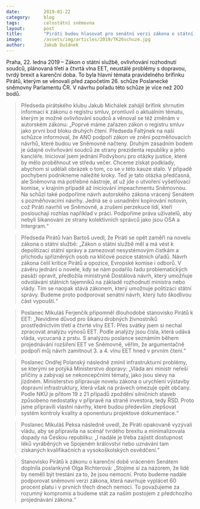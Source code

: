```yaml
---
date:         2019-01-22
category:     blog
tags:         celostátní sněmovna
layout:       post
title:        "Piráti budou hlasovat pro senátní verzi zákona o státní službě a opět mají příslib hnutí ANO, že podpoří pirátskou verzi zákona o registru smluv"
image:        /assets/img/articles/2019/TK26schuze.jpg 
author:       Jakub Dušánek
---
```


Praha, 22. ledna 2019 – Zákon o státní službě, ovlivňování rozhodnutí soudců, plánovaná třetí a čtvrtá vlna EET, neustálé problémy s dopravou, tvrdý brexit a karenční doba. To byla hlavní témata pravidelného brífinku Pirátů, kterým se věnovali před započetím 26. schůze Poslanecké sněmovny Parlamentu ČR. V návrhu pořadu této schůze je více než 200 bodů.

> Předseda pirátského klubu Jakub Michálek zahájil brífink shrnutím informací k zákonu o registru smluv, promluvil o aktuálním tématu, kterým je možné ovlivňování soudců a věnoval se též změnám v autorském zákonu: „Poprvé máme zařazen zákon o registru smluv jako první bod bloku druhých čtení. Předseda Faltýnek na naší schůzce informoval, že ANO podpoří zákon ve znění pozměňovacích návrhů, které budou ve Sněmovně načteny. Druhým zásadním bodem je údajné ovlivňování soudců ze strany prezidenta republiky a jeho kancléře. Inicioval jsem jednání Podvýboru pro otázky justice, které by mělo proběhnout ve středu večer. Chceme získat podklady, abychom si udělali obrázek o tom, co se v této kauze stalo. V případě pochybení podnikneme náležité kroky. Teď je tato otázka předčasná, ale Sněmovna má potřebné nástroje, ať už jde o utvoření vyšetřovací komise, v krajním případě až iniciování impeachmentu Sněmovnou. Na schůzi také podpoříme návrh autorského zákona vrácený Senátem s pozměňovacími návrhy. Jedná se o usnadnění kopírování notovin, což Piráti navrhli ve Sněmovně, a zrušení perzekuce lidí, kteří poslouchají rozhlas například v práci. Podpoříme práva uživatelů, aby nebyli šikanováni ze strany kolektivních správců jako jsou OSA a Intergram.“

> Předseda Pirátů Ivan Bartoš uvedl, že Piráti se opět zaměří na novelu zákona o státní službě: „Zákon o státní službě měl a má vést k depolitizaci státní správy a zamezovat nesystémovým čistkám a příchodu spřízněných osob na klíčové pozice státních úřadů. Návrh zákona čelil kritice Pirátů a opozice, Evropské komise i odborů. V závěru jednání o novele, kdy se nám podařilo řadu problematických pasáží opravit, předložila ministryně Dostálová návrh, který umožňuje odvolávání státních tajemníků na základě rozhodnutí ministra nebo vlády. Tím se naopak stává zákonem, který umožnuje politizaci státní správy. Budeme proto podporovat senátní návrh, který tuto škodlivou část vypouští.“

> Poslanec Mikuláš Ferjenčík připomněl dlouhodobé stanovisko Pirátů k EET: „Nevidíme důvod pro šikanu drobných živnostníků prostřednictvím třetí a čtvrté vlny EET. Přes svátky jsem si nechal zpracovat analýzu výnosů EET. Podle analýzy jsou čísla, která udává vláda, vycucaná z prstu. S analýzou poslance seznámím během projednávání rozšíření EET ve Sněmovně, věřím, že argumentačně podpoří můj návrh zamítnout 3. a 4. vlnu EET hned v prvním čtení.“

> Poslanec Ondřej Polanský následně zmínil infrastrukturní problémy, se kterými se potýká Ministerstvo dopravy: „Vláda ani ministr neřeší příčiny a zabývají se nekoncepčními tématy, jako jsou slevy na jízdném. Ministerstvo připravuje novelu zákona o urychlení výstavby dopravní infrastruktury, která však na právech omezuje opět občany. Podle NKÚ je přitom 19 z 21 případů zpoždění silničních staveb způsobeno nedostatky v přípravě na straně investora, tedy ŘSD. Proto jsme připravili vlastní návrhy, které budou především zlepšovat systém kontroly kvality a oponenturu projektové dokumentace.“

> Poslanec Mikuláš Peksa následně uvedl, že Piráti opakovaně vyzývali vládu, aby se připravila na scénář tvrdého brexitu a minimalizovala dopady na Českou republiku: „I nadále je třeba zajistit dostupnost léků vyráběných ve Spojeném království nebo uznávání tam získaných kvalifikačních a vysokoškolských osvědčení.“

> Stanovisko Pirátů k zákonu o karenční době vráceném Senátem doplnila poslankyně Olga Richterová: „Stojíme si za názorem, že lidé by neměli být trestáni za to, že jsou nemocní. Proto budeme nadále podporovat sněmovní verzi zákona, která navrhuje vyplácet 60 procent platu i v prvních třech dnech nemoci. To považujeme za rozumný kompromis a budeme stát za naším postojem z předchozího projednávání zákona.“
